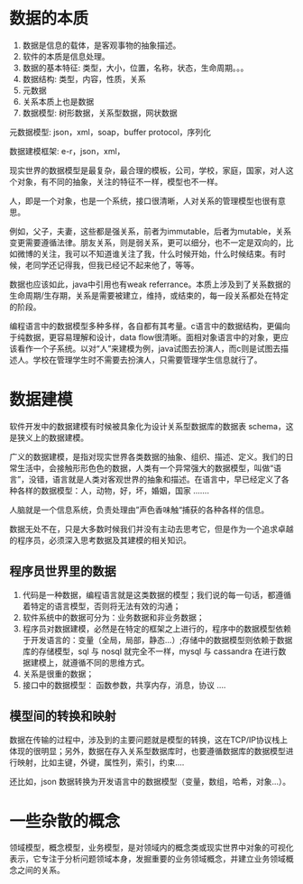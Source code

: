 ﻿# 数据的本质

1. 数据是信息的载体，是客观事物的抽象描述。
2. 软件的本质是信息处理。
3. 数据的基本特征: 类型，大小，位置，名称，状态，生命周期。。。
4. 数据结构: 类型，内容，性质，关系
5. 元数据
6. 关系本质上也是数据
7. 数据模型: 树形数据，关系型数据，网状数据

元数据模型:
json，xml，soap，buffer protocol，序列化


数据建模框架: e-r，json，xml，

现实世界的数据模型是最复杂，最合理的模板，公司，学校，家庭，国家，对人这个对象，有不同的抽象，关注的特征不一样，模型也不一样。

人，即是一个对象，也是一个系统，接口很清晰，人对关系的管理模型也很有意思。

例如，父子，夫妻，这些都是强关系，前者为immutable，后者为mutable，关系变更需要遵循法律。朋友关系，则是弱关系，更可以细分，也不一定是双向的，比如微博的关注，我可以不知道谁关注了我，什么时候开始，什么时候结束。有时候，老同学还记得我，但我已经记不起来他了，等等。

数据也应该如此，java中引用也有weak referrance。本质上涉及到了关系数据的生命周期/生存期，关系是需要被建立，维持，或结束的，每一段关系都处在特定的阶段。

编程语言中的数据模型多种多样，各自都有其考量。c语言中的数据结构，更偏向于纯数据，更容易理解和设计，data flow很清晰。面相对象语言中的对象，更应该看作一个子系统。以对“人”来建模为例，java试图去扮演人，而c则是试图去描述人。学校在管理学生时不需要去扮演人，只需要管理学生信息就行了。

# 数据建模

软件开发中的数据建模有时候被具象化为设计关系型数据库的数据表 schema，这是狭义上的数据建模。

广义的数据建模，是指对现实世界各类数据的抽象、组织、描述、定义。我们的日常生活中，会接触形形色色的数据，人类有一个异常强大的数据模型，叫做“语言”，没错，语言就是人类对客观世界的抽象和描述。在语言中，早已经定义了各种各样的数据模型：人，动物，好，坏，婚姻，国家 .......

人脑就是一个信息系统，负责处理由”声色香味触“捕获的各种各样的信息。

数据无处不在，只是大多数时候我们并没有主动去思考它，但是作为一个追求卓越的程序员，必须深入思考数据及其建模的相关知识。

## 程序员世界里的数据

1. 代码是一种数据，编程语言就是这类数据的模型；我们说的每一句话，都遵循着特定的语言模型，否则将无法有效的沟通；
2. 软件系统中的数据可分为：业务数据和非业务数据；
3. 程序员对数据建模，必然是在特定的框架之上进行的，程序中的数据模型依赖于开发语言的：变量（全局，局部，静态...）;存储中的数据模型则依赖于数据库的存储模型，sql 与 nosql 就完全不一样，mysql 与 cassandra 在进行数据建模上，就遵循不同的思维方式。
4. 关系是很重的数据；
5. 接口中的数据模型： 函数参数，共享内存，消息，协议 ....

## 模型间的转换和映射

数据在传输的过程中，涉及到的主要问题就是模型的转换，这在TCP/IP协议栈上体现的很明显；另外，数据在存入关系型数据库时，也要遵循数据库的数据模型进行映射，比如主键，外键，属性列，索引，约束....

还比如，json 数据转换为开发语言中的数据模型（变量，数组，哈希，对象...）。


# 一些杂散的概念

领域模型，概念模型，业务模型，是对领域内的概念类或现实世界中对象的可视化表示，它专注于分析问题领域本身，发掘重要的业务领域概念，并建立业务领域概念之间的关系。







